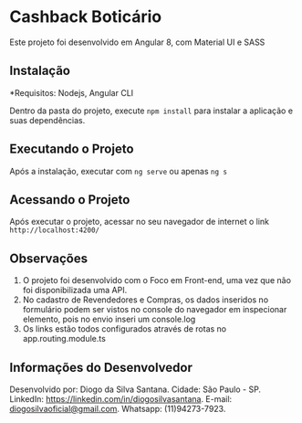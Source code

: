 # Cashback Boticário

Este projeto foi desenvolvido em Angular 8, com Material UI e SASS

## Instalação

*Requisitos: Nodejs, Angular CLI

Dentro da pasta do projeto, execute `npm install` para instalar a aplicação e suas dependências.

## Executando o Projeto

Após a instalação, executar com `ng serve` ou apenas `ng s`

## Acessando o Projeto

Após executar o projeto, acessar no seu navegador de internet o link `http://localhost:4200/`

## Observações

1. O projeto foi desenvolvido com o Foco em Front-end, uma vez que não foi disponibilizada uma API.
2. No cadastro de Revendedores e Compras, os dados inseridos no formulário podem ser vistos no console do navegador em inspecionar elemento, pois no envio inseri um console.log
3. Os links estão todos configurados através de rotas no app.routing.module.ts

## Informações do Desenvolvedor
Desenvolvido por: Diogo da Silva Santana.
Cidade: São Paulo - SP.
LinkedIn: https://linkedin.com/in/diogosilvasantana.
E-mail: diogosilvaoficial@gmail.com.
Whatsapp: (11)94273-7923.
